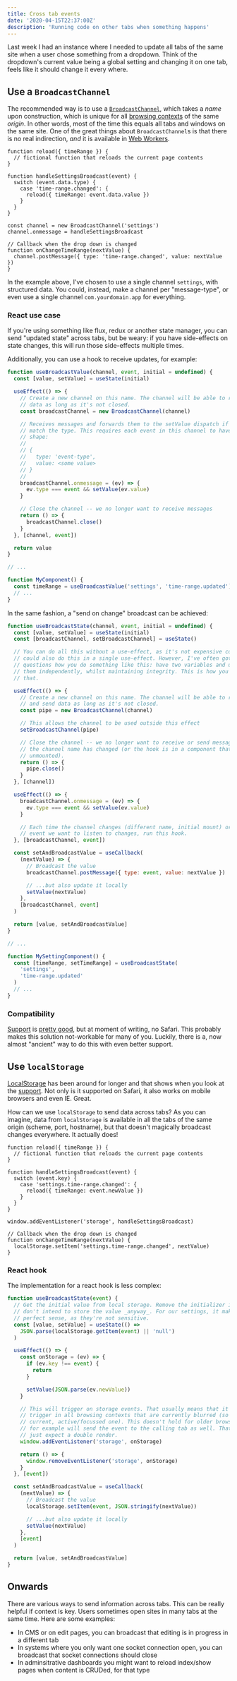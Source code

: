 ```yaml
---
title: Cross tab events
date: '2020-04-15T22:37:00Z'
description: 'Running code on other tabs when something happens'
---
```


Last week I had an instance where I needed to update all tabs of the same site when a user chose something from a dropdown. Think of the dropdown's current value being a global setting and changing it on one tab, feels like it should change it every where.

## Use a `BroadcastChannel`

The recommended way is to use a [`BroadcastChannel`][mdn-broadcast-channel], which takes a _name_ upon construction, which is unique for all [browsing contexts][mdn-browsing-context] of the same _origin_. In other words, most of the time this equals all tabs and windows on the same site. One of the great things about `BroadcastChannel`s is that there is no real indirection, _and_ it is available in [Web Workers][mdn-web-worker].

```javascript{13,14,18}
function reload({ timeRange }) {
  // fictional function that reloads the current page contents
}

function handleSettingsBroadcast(event) {
  switch (event.data.type) {
    case 'time-range.changed': {
      reload({ timeRange: event.data.value })
    }
  }
}

const channel = new BroadcastChannel('settings')
channel.onmessage = handleSettingsBroadcast

// Callback when the drop down is changed
function onChangeTimeRange(nextValue) {
  channel.postMessage({ type: 'time-range.changed', value: nextValue })
}
```

In the example above, I've chosen to use a single channel `settings`, with structured data. You could, instead, make
a channel per "message-type", or even use a single channel `com.yourdomain.app` for everything.

### React use case

If you're using something like flux, redux or another state manager, you can send "updated state" across tabs, but be weary: if you have side-effects on state changes, this will run those side-effects multiple times.

Additionally, you can use a hook to receive updates, for example:

```javascript
function useBroadcastValue(channel, event, initial = undefined) {
  const [value, setValue] = useState(initial)

  useEffect(() => {
    // Create a new channel on this name. The channel will be able to receive
    // data as long as it's not closed.
    const broadcastChannel = new BroadcastChannel(channel)

    // Receives messages and forwards them to the setValue dispatch if they
    // match the type. This requires each event in this channel to have the
    // shape:
    //
    // {
    //   type: 'event-type',
    //   value: <some value>
    // }
    //
    broadcastChannel.onmessage = (ev) => {
      ev.type === event && setValue(ev.value)
    }

    // Close the channel -- we no longer want to receive messages
    return () => {
      broadcastChannel.close()
    }
  }, [channel, event])

  return value
}

// ...

function MyComponent() {
  const timeRange = useBroadcastValue('settings', 'time-range.updated')
  // ...
}
```

In the same fashion, a "send on change" broadcast can be achieved:

```javascript
function useBroadcastState(channel, event, initial = undefined) {
  const [value, setValue] = useState(initial)
  const [broadcastChannel, setBroadcastChannel] = useState()

  // You can do all this without a use-effect, as it's not expensive code. You
  // could also do this in a single use-effect. However, I've often gotten
  // questions how you do something like this: have two variables and update
  // them independently, whilst maintaining integrity. This is how you could do
  // that.

  useEffect(() => {
    // Create a new channel on this name. The channel will be able to receive
    // and send data as long as it's not closed.
    const pipe = new BroadcastChannel(channel)

    // This allows the channel to be used outside this effect
    setBroadcastChannel(pipe)

    // Close the channel -- we no longer want to receive or send messages, as
    // the channel name has changed (or the hook is in a component that is being
    // unmounted).
    return () => {
      pipe.close()
    }
  }, [channel])

  useEffect(() => {
    broadcastChannel.onmessage = (ev) => {
      ev.type === event && setValue(ev.value)
    }

    // Each time the channel changes (different name, initial mount) or the
    // event we want to listen to changes, run this hook.
  }, [broadcastChannel, event])

  const setAndBroadcastValue = useCallback(
    (nextValue) => {
      // Broadcast the value
      broadcastChannel.postMessage({ type: event, value: nextValue })

      // ...but also update it locally
      setValue(nextValue)
    },
    [broadcastChannel, event]
  )

  return [value, setAndBroadcastValue]
}

// ...

function MySettingComponent() {
  const [timeRange, setTimeRange] = useBroadcastState(
    'settings',
    'time-range.updated'
  )
  // ...
}
```

### Compatibility

[Support][can-i-use-broadcast-channel] is [pretty good][can-i-use-broadcast-channel], but at moment of writing, no Safari. This probably makes this solution not-workable for many of you. Luckily, there is a, now almost "ancient" way to do this with even better support.

## Use `localStorage`

[LocalStorage][mdn-local-storage] has been around for longer and that shows when you look at the [support][can-i-use-local-storage]. Not only is it supported on Safari, it also works on mobile browsers and even IE. Great.

How can we use `localStorage` to send data across tabs? As you can imagine, data from `localStorage` is available in all the tabs of the same origin (scheme, port, hostname), but that doesn't magically broadcast changes everywhere. It actually does!

```javascript{13,17}
function reload({ timeRange }) {
  // fictional function that reloads the current page contents
}

function handleSettingsBroadcast(event) {
  switch (event.key) {
    case 'settings.time-range.changed': {
      reload({ timeRange: event.newValue })
    }
  }
}

window.addEventListener('storage', handleSettingsBroadcast)

// Callback when the drop down is changed
function onChangeTimeRange(nextValue) {
  localStorage.setItem('settings.time-range.changed', nextValue)
}
```

### React hook

The implementation for a react hook is less complex:

```javascript
function useBroadcastState(event) {
  // Get the initial value from local storage. Remove the initializer if you
  // don't intend to store the value _anyway_. For our settings, it makes
  // perfect sense, as they're not sensitive.
  const [value, setValue] = useState(() =>
    JSON.parse(localStorage.getItem(event) || 'null')
  )

  useEffect(() => {
    const onStorage = (ev) => {
      if (ev.key !== event) {
        return
      }

      setValue(JSON.parse(ev.newValue))
    }

    // This will trigger on storage events. That usually means that it will
    // trigger in all browsing contexts that are currently blurred (so not the
    // current, active/focussed one). This doesn't hold for older browsers. IE10
    // for example will send the event to the calling tab as well. That's okay,
    // just expect a double render.
    window.addEventListener('storage', onStorage)

    return () => {
      window.removeEventListener('storage', onStorage)
    }
  }, [event])

  const setAndBroadcastValue = useCallback(
    (nextValue) => {
      // Broadcast the value
      localStorage.setItem(event, JSON.stringify(nextValue))

      // ...but also update it locally
      setValue(nextValue)
    },
    [event]
  )

  return [value, setAndBroadcastValue]
}
```

## Onwards

There are various ways to send information across tabs. This can be really helpful if context is key. Users sometimes open sites in many tabs at the same time. Here are some examples:

- In CMS or on edit pages, you can broadcast that editing is in progress in a different tab
- In systems where you only want one socket connection open, you can broadcast that socket connections should close
- In adminsitrative dashboards you might want to reload index/show pages when content is CRUDed, for that type

[can-i-use-broadcast-channel]: https://caniuse.com/#feat=broadcastchannel
[can-i-use-local-storage]: https://caniuse.com/#feat=mdn-api_window_localstorage
[mdn-broadcast-channel]: https://developer.mozilla.org/en-US/docs/Web/API/BroadcastChannel
[mdn-browsing-context]: https://developer.mozilla.org/en-US/docs/Glossary/browsing_context
[mdn-local-storage]: https://developer.mozilla.org/en-US/docs/Web/API/Window/localStorage
[mdn-web-worker]: https://developer.mozilla.org/en-US/docs/Web/API/Web_Workers_API
